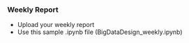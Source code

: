 ### Weekly Report
- Upload your weekly report
- Use this sample .ipynb file (BigDataDesign_weekly.ipynb)
